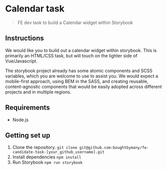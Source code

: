 # Calendar task

> FE dev task to build a Calendar widget within Storybook

## Instructions

We would like you to build out a calendar widget within storybook. This is
primarily an HTML/CSS task, but will touch on the lighter side of Vue/Javascript.

The storybook project already has some atomic components and SCSS variables,
which you are welcome to use to assist you. We would expect a mobile-first
approach, using BEM in the SASS, and creating reusable, content-agnostic
components that would be easily adopted across different projects and in
multiple regions.


## Requirements
- Node.js

## Getting set up
1. Clone the repository.
  `git clone git@github.com:boughtbymany/fe-candidate-task-[your_github_username].git`
2. Install dependencies
  `npm install`
3. Run Storybook
  `npm run storybook`
